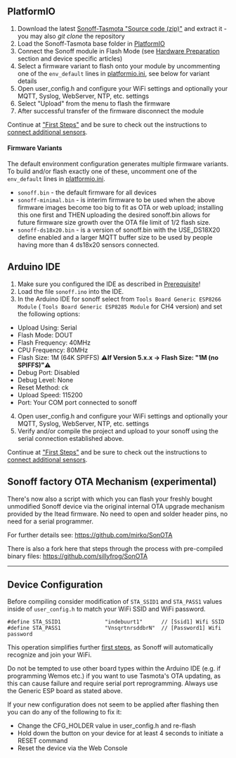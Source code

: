 ## PlatformIO

1. Download the latest [Sonoff-Tasmota "Source code (zip)"](https://github.com/arendst/Sonoff-Tasmota/releases) and extract it - you may also *git clone* the repository
2. Load the Sonoff-Tasmota base folder in [PlatformIO](https://github.com/platformio)
3. Connect the Sonoff module in Flash Mode (see [Hardware Preparation](https://github.com/arendst/Sonoff-Tasmota/wiki/Hardware-Preparation) section and device specific articles)
4. Select a firmware variant to flash onto your module by uncommenting one of the `env_default` lines in [platformio.ini](https://github.com/arendst/Sonoff-Tasmota/blob/master/platformio.ini), see below for variant details
5. Open user_config.h and configure your WiFi settings and optionally your MQTT, Syslog, WebServer, NTP, etc. settings
6. Select "Upload" from the menu to flash the firmware 
7. After successful transfer of the firmware disconnect the module

Continue at ["First Steps"](https://github.com/arendst/Sonoff-Tasmota/wiki/Initial-Configuration) and be sure to check out the instructions to [connect additional sensors](https://github.com/arendst/Sonoff-Tasmota/wiki/Sensor-Configuration).

#### Firmware Variants

The default environment configuration generates multiple firmware variants. To build and/or flash exactly one of these, uncomment one of the `env_default` lines in [platformio.ini](https://github.com/arendst/Sonoff-Tasmota/blob/master/platformio.ini).

* `sonoff.bin` - the default firmware for all devices
* `sonoff-minimal.bin` - is interim firmware to be used when the above firmware images become too big to fit as OTA or web upload; installing this one first and THEN uploading the desired sonoff.bin allows for future firmware size growth over the OTA file limit of 1/2 flash size.
* `sonoff-ds18x20.bin` - is a version of sonoff.bin with the USE_DS18X20 define enabled and a larger MQTT buffer size to be used by people having more than 4 ds18x20 sensors connected.

## Arduino IDE

1. Make sure you configured the IDE as described in [Prerequisite](Prerequisite)!
2. Load the file `sonoff.ino` into the IDE.
3. In the Arduino IDE for sonoff select from `Tools Board Generic ESP8266 Module` ( `Tools Board Generic ESP8285 Module` for CH4 version) and set the following options:
- Upload Using: Serial
- Flash Mode: DOUT
- Flash Frequency: 40MHz
- CPU Frequency: 80MHz
- Flash Size: 1M (64K SPIFFS) ⚠️️**If Version 5.x.x -> Flash Size: "1M (no SPIFFS)"**⚠️️
- Debug Port: Disabled
- Debug Level: None
- Reset Method: ck
- Upload Speed: 115200
- Port: Your COM port connected to sonoff
4. Open user_config.h and configure your WiFi settings and optionally your MQTT, Syslog, WebServer, NTP, etc. settings
5. Verify and/or compile the project and upload to your sonoff using the serial connection established above.

Continue at ["First Steps"](https://github.com/arendst/Sonoff-Tasmota/wiki/Initial-Configuration) and be sure to check out the instructions to [connect additional sensors](https://github.com/arendst/Sonoff-Tasmota/wiki/Sensor-Configuration).

## Sonoff factory OTA Mechanism (experimental)

There's now also a script with which you can flash your freshly bought unmodified Sonoff device via the original internal OTA upgrade mechanism provided by the Itead firmware. No need to open and solder header pins, no need for a serial programmer.

For further details see: https://github.com/mirko/SonOTA

There is also a fork here that steps through the process with pre-compiled binary files: https://github.com/sillyfrog/SonOTA

----

## Device Configuration

Before compiling consider modification of `STA_SSID1` and `STA_PASS1` values inside of `user_config.h` to match your WiFi SSID and WiFi password.

    #define STA_SSID1              "indebuurt1"      // [Ssid1] Wifi SSID 
    #define STA_PASS1              "VnsqrtnrsddbrN"  // [Password1] Wifi password 

This operation simplifies further [first steps](https://github.com/arendst/Sonoff-Tasmota/wiki/Initial-Configuration), as Sonoff will automatically recognize and join your WiFi.

Do not be tempted to use other board types within the Arduino IDE (e.g. if programming Wemos etc.) if you want to use Tasmota's OTA updating, as this can cause failure and require serial port reprogramming. Always use the Generic ESP board as stated above.

If your new configuration does not seem to be applied after flashing then you can do any of the following to fix it:
* Change the CFG_HOLDER value in user_config.h and re-flash
* Hold down the button on your device for at least 4 seconds to initiate a RESET command
* Reset the device via the Web Console